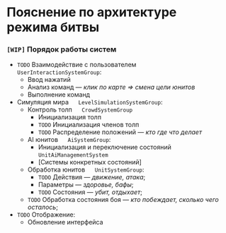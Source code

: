 # Пояснение по архитектуре режима битвы

### `[WIP]` Порядок работы систем

* `TODO` Взаимодействие с пользователем &emsp; `UserInteractionSystemGroup`:
	* Ввод нажатий
	* Анализ команд &mdash; *клик по карте &rArr; смена цели юнитов*
	* Выполнение команд
* Симуляция мира &emsp; `LevelSimulationSystemGroup`:
	* Контроль толп &emsp; `CrowdSystemGroup`
		* Инициализация толп
		* `TODO` Инициализация членов толп
		* `TODO` Распределение положений &mdash; *кто где что делает*
	* AI юнитов &emsp; `AiSystemGroup`:
		* Инициализация и переключение состояний &emsp; `UnitAiManagementSystem`
		* [Системы конкретных состояний]
	* Обработка юнитов &emsp; `UnitSystemGroup`:
		* `TODO` Действия &mdash; *движение, атака*;
		* Параметры &mdash; *здоровье, бафы*;
		* `TODO` Состояния &mdash; *убит, отдыхает*;
	* `TODO` Обработка состояния боя &mdash; *кто побеждает, сколько чего осталось*;
* `TODO` Отображение:
	* Обновление интерфейса
